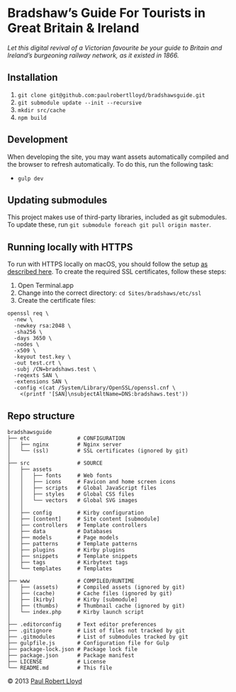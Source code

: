 # Bradshaw’s Guide For Tourists in Great Britain & Ireland

*Let this digital revival of a Victorian favourite be your guide to Britain and Ireland’s burgeoning railway network, as it existed in 1866.*

## Installation
1. `git clone git@github.com:paulrobertlloyd/bradshawsguide.git`
2. `git submodule update --init --recursive`
3. `mkdir src/cache`
4. `npm build`

## Development
When developing the site, you may want assets automatically compiled and the browser to refresh automatically. To do this, run the following task:

* `gulp dev`

## Updating submodules
This project makes use of third-party libraries, included as git submodules. To update these, run `git submodule foreach git pull origin master`.

## Running locally with HTTPS
To run with HTTPS locally on macOS, you should follow the setup [as described here](https://gist.github.com/jed/6147872). To create the required SSL certificates, follow these steps:

1. Open Terminal.app
2. Change into the correct directory: `cd Sites/bradshaws/etc/ssl`
3. Create the certificate files:

  ```
  openssl req \
    -new \
    -newkey rsa:2048 \
    -sha256 \
    -days 3650 \
    -nodes \
    -x509 \
    -keyout test.key \
    -out test.crt \
    -subj /CN=bradshaws.test \
    -reqexts SAN \
    -extensions SAN \
    -config <(cat /System/Library/OpenSSL/openssl.cnf \
      <(printf '[SAN]\nsubjectAltName=DNS:bradshaws.test'))
  ```

## Repo structure

```
bradshawsguide
├── etc               # CONFIGURATION
│   ├── nginx         # Nginx server
│   └── (ssl)         # SSL certificates (ignored by git)
│
├── src               # SOURCE
│   ├── assets
│   │   ├── fonts     # Web fonts
│   │   ├── icons     # Favicon and home screen icons
│   │   ├── scripts   # Global JavaScript files
│   │   ├── styles    # Global CSS files
│   │   └── vectors   # Global SVG images
│   │
│   ├── config        # Kirby configuration
│   ├── [content]     # Site content [submodule]
│   ├── controllers   # Template controllers
│   ├── data          # Databases
│   ├── models        # Page models
│   ├── patterns      # Template patterns
│   ├── plugins       # Kirby plugins
│   ├── snippets      # Template snippets
│   ├── tags          # Kirbytext tags
│   └── templates     # Templates
│
├── www               # COMPILED/RUNTIME
│   ├── (assets)      # Compiled assets (ignored by git)
│   ├── (cache)       # Cache files (ignored by git)
│   ├── [kirby]       # Kirby [submodule]
│   ├── (thumbs)      # Thumbnail cache (ignored by git)
│   └── index.php     # Kirby launch script
│
├── .editorconfig     # Text editor preferences
├── .gitignore        # List of files not tracked by git
├── .gitmodules       # List of submodules tracked by git
├── gulpfile.js       # Configuration file for Gulp
├── package-lock.json # Package lock file
├── package.json      # Package manifest
├── LICENSE           # License
└── README.md         # This file
```

© 2013 [Paul Robert Lloyd](https://paulrobertlloyd.com)
